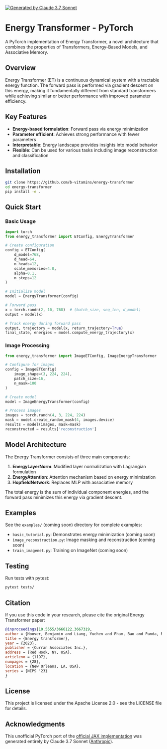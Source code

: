 [![Generated by Claude 3.7 Sonnet](https://img.shields.io/badge/Generated%20by-Claude%203.7%20Sonnet-blue)](https://www.anthropic.com/)

# Energy Transformer - PyTorch

A PyTorch implementation of Energy Transformer, a novel architecture that combines the properties of Transformers, Energy-Based Models, and Associative Memory.

## Overview

Energy Transformer (ET) is a continuous dynamical system with a tractable energy function. The forward pass is performed via gradient descent on this energy, making it fundamentally different from standard transformers while achieving similar or better performance with improved parameter efficiency.

## Key Features

- **Energy-based formulation**: Forward pass via energy minimization
- **Parameter efficient**: Achieves strong performance with fewer parameters
- **Interpretable**: Energy landscape provides insights into model behavior
- **Flexible**: Can be used for various tasks including image reconstruction and classification

## Installation

```bash
git clone https://github.com/b-vitamins/energy-transformer
cd energy-transformer
pip install -e .
```

## Quick Start

### Basic Usage

```python
import torch
from energy_transformer import ETConfig, EnergyTransformer

# Create configuration
config = ETConfig(
    d_model=768,
    d_head=64,
    n_heads=12,
    scale_memories=4.0,
    alpha=0.1,
    n_steps=12
)

# Initialize model
model = EnergyTransformer(config)

# Forward pass
x = torch.randn(2, 10, 768)  # (batch_size, seq_len, d_model)
output = model(x)

# Track energy during forward pass
output, trajectory = model(x, return_trajectory=True)
final_state, energies = model.compute_energy_trajectory(x)
```

### Image Processing

```python
from energy_transformer import ImageETConfig, ImageEnergyTransformer

# Configure for images
config = ImageETConfig(
    image_shape=(3, 224, 224),
    patch_size=16,
    n_mask=100
)

# Create model
model = ImageEnergyTransformer(config)

# Process images
images = torch.randn(4, 3, 224, 224)
mask = model.create_random_mask(4, images.device)
results = model(images, mask=mask)
reconstructed = results['reconstruction']
```

## Model Architecture

The Energy Transformer consists of three main components:

1. **EnergyLayerNorm**: Modified layer normalization with Lagrangian formulation
2. **EnergyAttention**: Attention mechanism based on energy minimization
3. **HopfieldNetwork**: Replaces MLP with associative memory

The total energy is the sum of individual component energies, and the forward pass minimizes this energy via gradient descent.

## Examples

See the `examples/` (coming soon) directory for complete examples:

- `basic_tutorial.py`: Demonstrates energy minimization (coming soon)
- `image_reconstruction.py`: Image masking and reconstruction (coming soon)
- `train_imagenet.py`: Training on ImageNet (coming soon)

## Testing

Run tests with pytest:

```bash
pytest tests/
```

## Citation

If you use this code in your research, please cite the original Energy Transformer paper:

```bibtex
@inproceedings{10.5555/3666122.3667319,
author = {Hoover, Benjamin and Liang, Yuchen and Pham, Bao and Panda, Rameswar and Strobelt, Hendrik and Chau, Duen Horng and Zaki, Mohammed J. and Krotov, Dmitry},
title = {Energy transformer},
year = {2023},
publisher = {Curran Associates Inc.},
address = {Red Hook, NY, USA},
articleno = {1197},
numpages = {28},
location = {New Orleans, LA, USA},
series = {NIPS '23}
}
```

## License

This project is licensed under the Apache License 2.0 - see the LICENSE file for details.

## Acknowledgments
This unofficial PyTorch port of the [official JAX implementation](https://github.com/bhoov/energy-transformer-jax) was generated entirely by Claude 3.7 Sonnet ([Anthropic](https://www.anthropic.com)).
